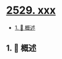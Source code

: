 # [2529. xxx](https://github.com/Tdahuyou/TNotes.leetcode/tree/main/notes/2529.%20xxx)

<!-- region:toc -->

- [1. 📝 概述](#1--概述)

<!-- endregion:toc -->

## 1. 📝 概述
